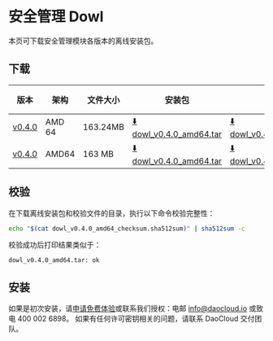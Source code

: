 # 安全管理 Dowl

本页可下载安全管理模块各版本的离线安装包。

## 下载

| 版本                                            | 架构 | 文件大小 | 安装包                                                                                                                             |  校验文件 | 更新日期      |
|-----------------------------------------------| ----- |-------- |---------------------------------------------------------------------------------------------------------------------------------| ---------- |-----------|
| [v0.4.0](../../dowl/intro/release-notes.md) | AMD 64 | 163.24MB | [:arrow_down: dowl_v0.4.0_amd64.tar](https://qiniu-download-public.daocloud.io/DaoCloud_Enterprise/dowl_v0.4.0_amd64.tar) | [:arrow_down: dowl_v0.4.0_amd64_checksum.sha512sum](https://qiniu-download-public.daocloud.io/DaoCloud_Enterprise/dowl_v0.4.0_amd64_checksum.sha512sum) | 2023-08-29 |
| [v0.4.0](../../kpanda/intro/release-notes.md) | AMD64 | 163 MB | [:arrow_down: dowl_v0.4.0_amd64.tar](https://qiniu-download-public.daocloud.io/DaoCloud_Enterprise/dowl_v0.4.0_amd64.tar) | [:arrow_down: dowl_v0.4.0_amd64_checksum.sha512sum](https://qiniu-download-public.daocloud.io/DaoCloud_Enterprise/dowl_v0.4.0_amd64_checksum.sha512sum) | 2023-8-25 |

## 校验

在下载离线安装包和校验文件的目录，执行以下命令校验完整性：

```sh
echo "$(cat dowl_v0.4.0_amd64_checksum.sha512sum)" | sha512sum -c
```

校验成功后打印结果类似于：

```none
dowl_v0.4.0_amd64.tar: ok
```

## 安装

如果是初次安装，请[申请免费体验](../../dce/license0.md)或联系我们授权：电邮 info@daocloud.io 或致电 400 002 6898。
如果有任何许可密钥相关的问题，请联系 DaoCloud 交付团队。
